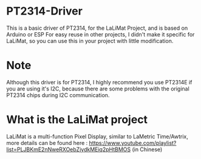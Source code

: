 # PT2314-Driver
This is a basic driver of PT2314, for the LaLiMat Project, and is based on Arduino or ESP
For easy reuse in other projects, I didn't make it specific for LaLiMat, so you can use this in your project with little modification. 

# Note
Although this driver is for PT2314, I highly recommend you use PT2314E if you are using it's I2C, because there are some problems with the original PT2314 chips during I2C communication.

# What is the LaLiMat project
LaLiMat is a multi-function Pixel Display, similar to LaMetric Time/Awtrix, more details can be found here : 
https://www.youtube.com/playlist?list=PLJBKmE2nNweRXOebZjydkMEiq2pHtBMOS (in Chinese)
